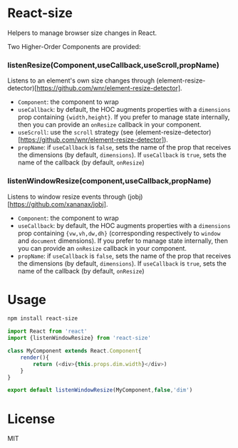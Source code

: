 # React-size

Helpers to manage browser size changes in React.

Two Higher-Order Components are provided:

### listenResize(Component,useCallback,useScroll,propName)

Listens to an element's own size changes through (element-resize-detector)[https://github.com/wnr/element-resize-detector].
- `Component`: the component to wrap
- `useCallback`: by default, the HOC augments properties with a `dimensions` prop containing `{width,height}`. If you prefer to manage state internally, then you can provide an `onResize` callback in your component.
- `useScroll`: use the `scroll` strategy (see (element-resize-detector)[https://github.com/wnr/element-resize-detector]).
- `propName`: if `useCallback` is `false`, sets the name of the prop that receives the dimensions (by default, `dimensions`). If `useCallback` is `true`, sets the name of the callback (by default, `onResize`)


### listenWindowResize(component,useCallback,propName)

Listens to window resize events through (jobj)[https://github.com/xananax/jobj].
- `Component`: the component to wrap
- `useCallback`: by default, the HOC augments properties with a `dimensions` prop containing `{vw,vh,dw,dh}` (corresponding respectively to `window` and `document` dimensions). If you prefer to manage state internally, then you can provide an `onResize` callback in your component.
- `propName`: if `useCallback` is `false`, sets the name of the prop that receives the dimensions (by default, `dimensions`). If `useCallback` is `true`, sets the name of the callback (by default, `onResize`)

# Usage

```sh
npm install react-size
```

```js
import React from 'react'
import {listenWindowResize} from 'react-size'

class MyComponent extends React.Component{
	render(){
		return (<div>{this.props.dim.width}</div>)
	}
}

export default listenWindowResize(MyComponent,false,'dim')
```


# License

MIT
